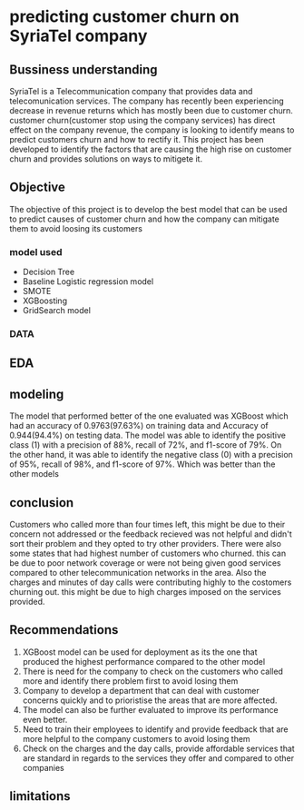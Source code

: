 # predicting customer churn on SyriaTel company
## Bussiness understanding
SyriaTel is a Telecommunication company that provides data and telecomunication services. The company has recently been experiencing decrease in revenue returns which has mostly been due to customer churn.
customer churn(customer stop using the company services) has direct effect on the company revenue, the company is looking to identify means to predict customers churn and how to rectify it.
This project has been developed to identify the factors that are causing the high rise on customer churn and provides solutions on ways to mitigete it.

## Objective
The objective of this project is to develop the best model that can be used to predict causes of customer churn and how the company can mitigate them to avoid loosing its customers

### model used
* Decision Tree
* Baseline Logistic regression model
* SMOTE
* XGBoosting
* GridSearch model
### DATA

## EDA

## modeling
The model that performed better of the one evaluated was XGBoost which had an accuracy of 0.9763(97.63%) on training data and Accuracy of 0.944(94.4%) on testing data.
The model was able to identify the positive class (1) with a precision of 88%, recall of 72%, and f1-score of 79%. On the other hand, it was able to identify the negative class (0) with a precision of 95%, recall of 98%, and f1-score of 97%. Which was better than the other models
## conclusion
Customers who called more than four times left, this might be due to their concern not addressed or the feedback recieved was not helpful and didn't sort their problem and they opted to try other providers.
There were also some states that had highest number of customers who churned. this can be due to poor network coverage or were not being given good services compared to other telecommunication networks in the area.
Also the charges and minutes of day calls were contributing highly to the costomers churning out. this might be due to high charges imposed on the services provided.

## Recommendations
1. XGBoost model can be used for deployment as its the one that produced the highest performance compared to the other model
2. There is need for the company to check on the customers who called more and identify there problem first to avoid losing them
3. Company to develop a department that can deal with customer concerns quickly and to prioristise the areas that are more affected.
4. The model can also be further evaluated to improve its performance even better.
5. Need to train their employees to identify and provide feedback that are more helpful to the company customers to avoid losing them
6. Check on the charges and the day calls, provide affordable services that are standard in regards to the services they offer and compared to other companies
## limitations
